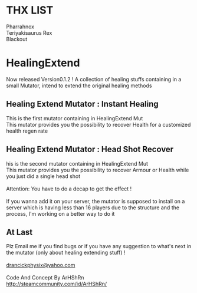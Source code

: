 # THX LIST
Pharrahnox<br>
Teriyakisaurus Rex<br>
Blackout<br>

# HealingExtend
Now released Version0.1.2 !
A collection of healing stuffs containing in a small Mutator, intend to extend the original healing methods

## Healing Extend Mutator : Instant Healing <br>
This is the first mutator containing in HealingExtend Mut<br>
This mutator provides you the possibility to recover Health for a customized health regen rate<br>

## Healing Extend Mutator : Head Shot Recover<br>
his is the second mutator containing in HealingExtend Mut<br>
This mutator provides you the possibility to recover Armour or Health while you just did a single head shot<br>
<br> 
Attention:	You have to do a decap to get the effect !<br>
<br>
If you wanna add it on your server, the mutator is supposed to install on a server which is having less than 16 players due to the structure and the process, I'm working on a better way to do it<br>

## At Last<br>
Plz Email me if you find bugs or if you have any suggestion to what's next in the mutator (only about healing extending stuff) !<br>
<br>
drancickphysix@yahoo.com<br>
<br>
Code And Concept By ArHShRn<br>
http://steamcommunity.com/id/ArHShRn/<br>
